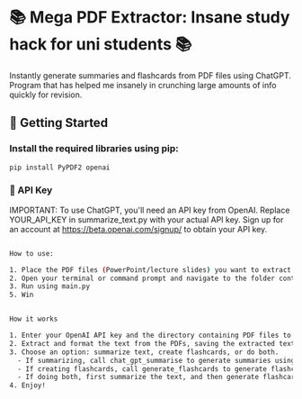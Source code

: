 # 📚 Mega PDF Extractor: Insane study hack for uni students 📚

Instantly generate summaries and flashcards from PDF files using ChatGPT. Program that has helped me insanely in crunching large amounts of info quickly for revision.

## 🚀 Getting Started

### Install the required libraries using pip:

```Python
pip install PyPDF2 openai
```

### 🔑 API Key
IMPORTANT: To use ChatGPT, you'll need an API key from OpenAI. Replace YOUR_API_KEY in summarize_text.py with your actual API key. Sign up for an account at https://beta.openai.com/signup/ to obtain your API key. 


```bash

How to use:

1. Place the PDF files (PowerPoint/lecture slides) you want to extract text from in a directory, e.g., pdf_files.
2. Open your terminal or command prompt and navigate to the folder containing the Python scripts
3. Run using main.py
5. Win

```


```bash

How it works

1. Enter your OpenAI API key and the directory containing PDF files to process.
2. Extract and format the text from the PDFs, saving the extracted text in the 'split' directory.
3. Choose an option: summarize text, create flashcards, or do both. 
  - If summarizing, call chat_gpt_summarise to generate summaries using the OpenAI API and save them in the 'summaries' directory.
  - If creating flashcards, call generate_flashcards to generate flashcards using the OpenAI API and save them as CSV files in the 'flashcards' directory.
  - If doing both, first summarize the text, and then generate flashcards from the summaries.
4. Enjoy!

```
